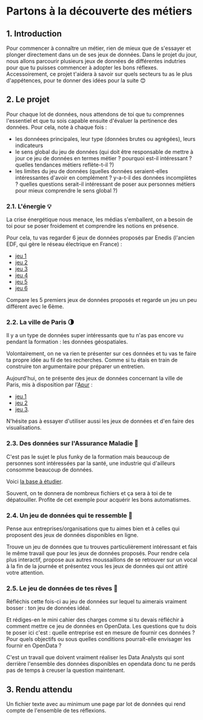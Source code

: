 # Partons à la découverte des métiers 

## 1. Introduction
Pour commencer à connaître un métier, rien de mieux que de s'essayer et plonger directement dans un de ses jeux de données. Dans le projet du jour, nous allons parcourir plusieurs jeux de données de différentes indutries pour que tu puisses commencer à adopter les bons réflexes. Accessoirement, ce projet t'aidera à savoir sur quels secteurs tu as le plus d'appétences, pour te donner des idées pour la suite 😊

## 2. Le projet
Pour chaque lot de données, nous attendons de toi que tu comprennes l'essentiel et que tu sois capable ensuite d'évaluer la pertinence des données. 
Pour cela, note à chaque fois : 
- les donnéees principales, leur type (données brutes ou agrégées), leurs indicateurs
- le sens global du jeu de données (qui doit être responsable de mettre à jour ce jeu de données en termes métier ? pourquoi est-il intéressant ? quelles tendances métiers reflète-t-il ?)
- les limites du jeu de données (quelles données seraient-elles intéressantes d'avoir en complément ? y-a-t-il des données incomplètes ? quelles questions serait-il intéressant de poser aux personnes métiers pour mieux comprendre le sens global ?)

### 2.1. L'énergie 💡
La crise énergétique nous menace, les médias s'emballent, on a besoin de toi pour se poser froidement et comprendre les notions en présence. 

Pour cela, tu vas regarder 6 jeux de données proposés par Enedis (l'ancien EDF, qui gère le réseau électrique en France) : 
- [jeu 1](https://data.enedis.fr/explore/dataset/production-electrique-par-filiere-a-la-maille-region/)
- [jeu 2](https://data.enedis.fr/explore/dataset/production-electrique-par-filiere-a-la-maille-commune/)
- [jeu 3](https://data.enedis.fr/explore/dataset/production-electrique-par-filiere-a-la-maille-epci/)
- [jeu 4](https://data.enedis.fr/explore/dataset/production-electrique-par-filiere-a-la-maille-departement/)
- [jeu 5](https://data.enedis.fr/explore/dataset/production-electrique-par-filiere-a-la-maille-iris/)
- [jeu 6](https://data.enedis.fr/explore/dataset/bilan-electrique-transpose/)

Compare les 5 premiers jeux de données proposés et regarde un jeu un peu différent avec le 6ème.

### 2.2. La ville de Paris 🌗 

Il y a un type de données super intéressants que tu n'as pas encore vu pendant la formation : les données géospatiales.

Volontairement, on ne va rien te présenter sur ces données et tu vas te faire ta propre idée au fil de tes recherches. Comme si tu étais en train de construire ton argumentaire pour préparer un entretien. 

Aujourd'hui, on te présente des jeux de données concernant la ville de Paris, mis à disposition par l'[Apur](https://www.apur.org/fr) : 
- [jeu 1](https://opendata.apur.org/maps/quartier-de-paris)
- [jeu 2](https://opendata.apur.org/maps/voie)
- [jeu 3](https://opendata.apur.org/maps/equipement-ponctuel-culte).

N'hésite pas à essayer d'utiliser aussi les jeux de données et d'en faire des visualisations.

### 2.3. Des données sur l'Assurance Maladie 🧬 

C'est pas le sujet le plus funky de la formation mais beaucoup de personnes sont intéressées par la santé, une industrie qui d'ailleurs consomme beaucoup de données.

Voici [la base à étudier](https://assurance-maladie.ameli.fr/etudes-et-donnees/open-damir-depenses-sante-interregimes).

Souvent, on te donnera de nombreux fichiers et ça sera à toi de te dépatouiller. Profite de cet exemple pour acquérir les bons automatismes.

### 2.4. Un jeu de données qui te ressemble 🎎 

Pense aux entreprises/organisations que tu aimes bien et à celles qui proposent des jeux de données disponibles en ligne. 

Trouve un jeu de données que tu trouves particulièrement intéressant et fais le même travail que pour les jeux de données proposés. Pour rendre cela plus interactif, propose aux autres moussaillons de se retrouver sur un vocal à la fin de la journée et présentez vous les jeux de données qui ont attiré votre attention.


### 2.5. Le jeu de données de tes rêves 🎁

Réfléchis cette fois-ci au jeu de données sur lequel tu aimerais vraiment bosser : ton jeu de données idéal. 

Et rédiges-en le mini cahier des charges comme si tu devais réfléchir à comment mettre ce jeu de données en OpenData. Les questions que tu dois te poser ici c'est : quelle entreprise est en mesure de fournir ces données ? Pour quels objectifs ou sous quelles conditions pourrait-elle envisager les fournir en OpenData ?

C'est un travail que doivent vraiment réaliser les Data Analysts qui sont derrière l'ensemble des données disponibles en opendata donc tu ne perds pas de temps à creuser la question maintenant.

## 3. Rendu attendu
Un fichier texte avec au minimum une page par lot de données qui rend compte de l'ensemble de tes réflexions.

